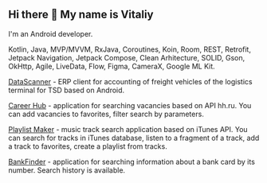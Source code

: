 ## Hi there 👋 My name is Vitaliy
I'm an Android developer.

Kotlin, Java, MVP/MVVM, RxJava, Coroutines, Koin, Room, REST, Retrofit, Jetpack Navigation, Jetpack Compose, Clean Arhitecture, SOLID, Gson, OkHttp, Agile, LiveData, Flow, Figma, CameraX, Google ML Kit.

[DataScanner](https://github.com/Logomann/Data_Scanner_2.0) - ERP client for accounting of freight vehicles of the logistics terminal for TSD based on Android.

[Career Hub](https://github.com/Logomann/practicum-android-diploma) - application for searching vacancies based on API hh.ru. You can add vacancies to favorites, filter search by parameters.

[Playlist Maker](https://github.com/Logomann/Playlist-maker) - music track search application based on iTunes API. You can search for tracks in iTunes database, listen to a fragment of a track, add a track to favorites, create a playlist from tracks.

[BankFinder](https://github.com/Logomann/BankFinder) - application for searching information about a bank card by its number. Search history is available.

<!--
**Logomann/Logomann** is a ✨ _special_ ✨ repository because its `README.md` (this file) appears on your GitHub profile.

Here are some ideas to get you started:

- 🔭 I’m currently working on ...
- 🌱 I’m currently learning ...
- 👯 I’m looking to collaborate on ...
- 🤔 I’m looking for help with ...
- 💬 Ask me about ...
- 📫 How to reach me: ...
- 😄 Pronouns: ...
- ⚡ Fun fact: ...
-->
